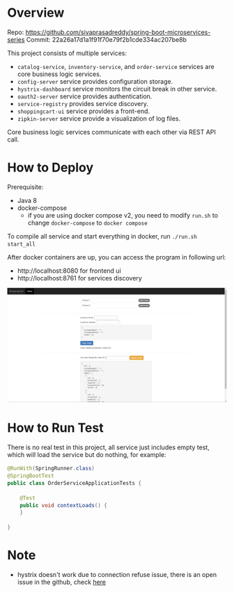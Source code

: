 # Overview
Repo: https://github.com/sivaprasadreddy/spring-boot-microservices-series
Commit: 22a26a17d1a1f91f70e79f2b1cde334ac207be8b

This project consists of multiple services:
- `catalog-service`, `inventory-service`, and `order-service` services are core business logic services.
- `config-server` service provides configuration storage.
- `hystrix-dashboard` service monitors the circuit break in other service.
- `oauth2-server` service provides authentication.
- `service-registry` provides service discovery.
- `shoppingcart-ui` service provides a front-end.
- `zipkin-server` service provide a visualization of log files.

Core business logic services communicate with each other via REST API call.

# How to Deploy
Prerequisite:
- Java 8
- docker-compose
    - if you are using docker compose v2, you need to modify `run.sh` to change `docker-compose` to `docker compose`

To compile all service and start everything in docker, run `./run.sh start_all`

After docker containers are up, you can access the program in following url:
- http://localhost:8080 for frontend ui
- http://localhost:8761 for services discovery

![](dashboard.png)

# How to Run Test
There is no real test in this project, all service just includes empty test, which will load the service but do nothing, for example:

``` java
@RunWith(SpringRunner.class)
@SpringBootTest
public class OrderServiceApplicationTests {

	@Test
	public void contextLoads() {
	}

}
```

# Note
- hystrix doesn't work due to connection refuse issue, there is an open issue in the github, check [here](https://github.com/sivaprasadreddy/spring-boot-microservices-series/issues/13)